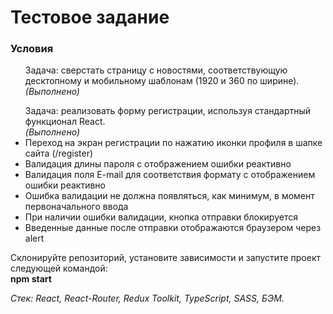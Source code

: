 <h1>Тестовое задание</h1>

<h3>Условия</h3>
<ul>
Задача: сверстать страницу с
новостями, соответствующую десктопному
и мобильному шаблонам (1920 и 360 по ширине). 
</br><i>(Выполнено)</i>
</ul>

<ul>
Задача: реализовать форму регистрации, используя
стандартный функционал React.
</br><i>(Выполнено)</i>
<li>Переход на экран регистрации по нажатию
иконки профиля в шапке сайта (/register)</li>
<li>Валидация длины пароля с отображением
ошибки реактивно</li>
<li>Валидация поля E-mail для соответствия формату
с отображением ошибки реактивно</li>
<li>Ошибка валидации не должна появляться,
как минимум, в момент первоначального ввода</li>
<li>При наличии ошибки валидации, кнопка отправки
блокируется</li>
<li>Введенные данные после отправки отображаются
браузером через alert</li>
</ul>


<p>Склонируйте репозиторий, установите зависимости и запустите проект следующей командой:</br>
<b>npm start</b>
</p>
<p><i>Стек: React, React-Router, Redux Toolkit, TypeScript, SASS, БЭМ.</i></p>



